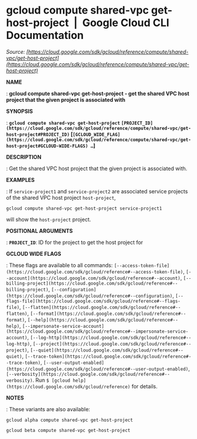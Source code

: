 # gcloud compute shared-vpc get-host-project  |  Google Cloud CLI Documentation

*Source: [https://cloud.google.com/sdk/gcloud/reference/compute/shared-vpc/get-host-project](https://cloud.google.com/sdk/gcloud/reference/compute/shared-vpc/get-host-project)*

**NAME**

: **gcloud compute shared-vpc get-host-project - get the shared VPC host project that the given project is associated with**

**SYNOPSIS**

: **`gcloud compute shared-vpc get-host-project` `[PROJECT_ID](https://cloud.google.com/sdk/gcloud/reference/compute/shared-vpc/get-host-project#PROJECT_ID)` [`[GCLOUD_WIDE_FLAG](https://cloud.google.com/sdk/gcloud/reference/compute/shared-vpc/get-host-project#GCLOUD-WIDE-FLAGS) …`]**

**DESCRIPTION**

: Get the shared VPC host project that the given project is associated with.

**EXAMPLES**

: If `service-project1` and `service-project2` are
associated service projects of the shared VPC host project
`host-project`,

```
gcloud compute shared-vpc get-host-project service-project1
```

will show the `host-project` project.

**POSITIONAL ARGUMENTS**

: **`PROJECT_ID`**:
ID for the project to get the host project for

**GCLOUD WIDE FLAGS**

: These flags are available to all commands: `[--access-token-file](https://cloud.google.com/sdk/gcloud/reference#--access-token-file)`,
`[--account](https://cloud.google.com/sdk/gcloud/reference#--account)`, `[--billing-project](https://cloud.google.com/sdk/gcloud/reference#--billing-project)`,
`[--configuration](https://cloud.google.com/sdk/gcloud/reference#--configuration)`,
`[--flags-file](https://cloud.google.com/sdk/gcloud/reference#--flags-file)`,
`[--flatten](https://cloud.google.com/sdk/gcloud/reference#--flatten)`, `[--format](https://cloud.google.com/sdk/gcloud/reference#--format)`, `[--help](https://cloud.google.com/sdk/gcloud/reference#--help)`, `[--impersonate-service-account](https://cloud.google.com/sdk/gcloud/reference#--impersonate-service-account)`,
`[--log-http](https://cloud.google.com/sdk/gcloud/reference#--log-http)`,
`[--project](https://cloud.google.com/sdk/gcloud/reference#--project)`, `[--quiet](https://cloud.google.com/sdk/gcloud/reference#--quiet)`, `[--trace-token](https://cloud.google.com/sdk/gcloud/reference#--trace-token)`, `[--user-output-enabled](https://cloud.google.com/sdk/gcloud/reference#--user-output-enabled)`,
`[--verbosity](https://cloud.google.com/sdk/gcloud/reference#--verbosity)`.
Run `$ [gcloud help](https://cloud.google.com/sdk/gcloud/reference)` for details.

**NOTES**

: These variants are also available:

```
gcloud alpha compute shared-vpc get-host-project
```

```
gcloud beta compute shared-vpc get-host-project
```